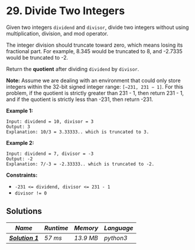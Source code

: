 # 29. Divide Two Integers

Given two integers `dividend` and `divisor`, divide two integers without using multiplication, division, and mod operator.

The integer division should truncate toward zero, which means losing its fractional part. For example, 8.345 would be truncated to 8, and -2.7335 would be truncated to -2.

Return the **quotient** after dividing `dividend` by `divisor`.

**Note:** Assume we are dealing with an environment that could only store integers within the 32-bit signed integer range: `[−231, 231 − 1]`. For this problem, if the quotient is strictly greater than 231 - 1, then return 231 - 1, and if the quotient is strictly less than -231, then return -231.

**Example 1:**

```
Input: dividend = 10, divisor = 3
Output: 3
Explanation: 10/3 = 3.33333.. which is truncated to 3.
```

**Example 2:**

```
Input: dividend = 7, divisor = -3
Output: -2
Explanation: 7/-3 = -2.33333.. which is truncated to -2.
```

**Constraints:**

-   `-231 <= dividend, divisor <= 231 - 1`
-   `divisor != 0`

## Solutions

| _Name_                                                                                                             | _Runtime_ | _Memory_  | _Language_ |
| ------------------------------------------------------------------------------------------------------------------ | --------- | --------- | ---------- |
| **_[Solution 1](https://github.com/Razeen-Shaikh/leetcode/tree/main/solutions/divide-two-integers/solution1.py)_** | _57 ms_   | _13.9 MB_ | _python3_  |
